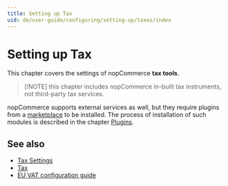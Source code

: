 ```yaml
---
title: Setting up Tax
uid: de/user-guide/configuring/setting-up/taxes/index
---
```


# Setting up Tax

This chapter covers the settings of nopCommerce **tax tools**.

> [!NOTE] this chapter includes nopCommerce in-built tax instruments, not third-party tax services.

nopCommerce supports external services as well, but they require plugins from a [marketplace](http://www.nopcommerce.com/marketplace.aspx) to be installed. The process of installation of such modules is described in the chapter [Plugins](xref:en/developer/plugins/index).

## See also

* [Tax Settings](xref:de/user-guide/configuring/setting-up/taxes/tax-settings)
* [Tax](xref:de/user-guide/configuring/setting-up/taxes/tax/index)
* [EU VAT configuration guide](xref:de/user-guide/configuring/setting-up/taxes/eu-vat)